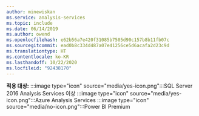 ```yaml
---
author: minewiskan
ms.service: analysis-services
ms.topic: include
ms.date: 06/14/2019
ms.author: owend
ms.openlocfilehash: e62b56a7e420f31085b7505d90c157b8b11fb07c
ms.sourcegitcommit: ead0b8c334d487a07e41256ce5d6acafa2d23c9d
ms.translationtype: HT
ms.contentlocale: ko-KR
ms.lasthandoff: 10/22/2020
ms.locfileid: "92438170"
---
```

**적용 대상:** :::image type="icon" source="media/yes-icon.png":::SQL Server 2016 Analysis Services 이상 :::image type="icon" source="media/yes-icon.png":::Azure Analysis Services :::image type="icon" source="media/no-icon.png":::Power BI Premium